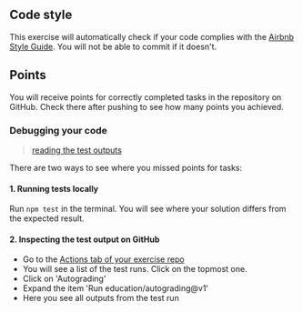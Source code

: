 ## Code style
This exercise will automatically check if your code complies with the [Airbnb Style Guide](https://github.com/airbnb/javascript). You will not be able to commit if it doesn't.

## Points
You will receive points for correctly completed tasks in the repository on GitHub. Check there after pushing to see how many points you achieved.
### Debugging your code
> [reading the test outputs](https://github.com/DCI-EdTech/autograding-setup/wiki/Reading-test-outputs)

There are two ways to see where you missed points for tasks:
#### 1. Running tests locally
Run `npm test` in the terminal. You will see where your solution differs from the expected result.

#### 2. Inspecting the test output on GitHub
- Go to the [Actions tab of your exercise repo](#repoWebUrl/actions)
- You will see a list of the test runs. Click on the topmost one.
- Click on 'Autograding'
- Expand the item 'Run education/autograding@v1'
- Here you see all outputs from the test run